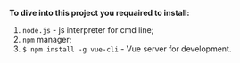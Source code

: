 **To dive into this project you requaired to install:**

1. `node.js` - js interpreter for cmd line;
2. `npm` manager;
3. `$ npm install -g vue-cli` - Vue server for development.